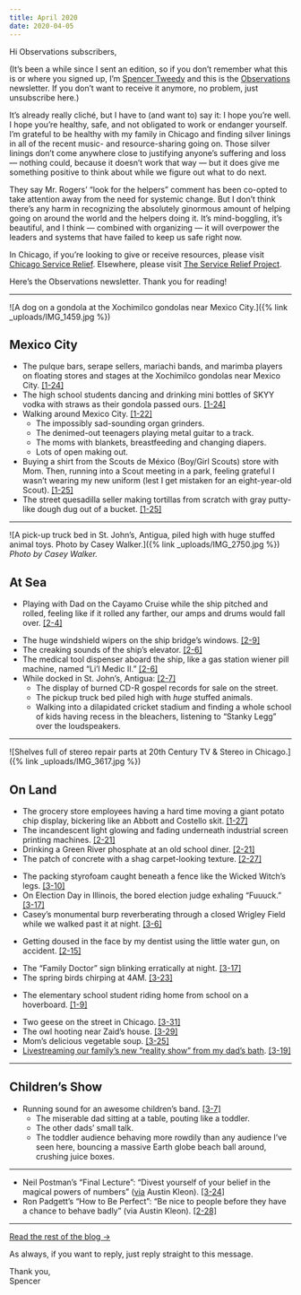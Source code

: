 ```yaml
---
title: April 2020
date: 2020-04-05
---
```


Hi Observations subscribers,

(It’s been a while since I sent an edition, so if you don’t remember what this is or where you signed up, I’m [Spencer Tweedy](https://spencertweedy.com/) and this is the [Observations](https://spencertweedy.com/observations) newsletter. If you don’t want to receive it anymore, no problem, just <unsubscribe>unsubscribe here</unsubscribe>.)

It’s already really cliché, but I have to (and want to) say it: I hope you’re well. I hope you’re healthy, safe, and not obligated to work or endanger yourself. I’m grateful to be healthy with my family in Chicago and finding silver linings in all of the recent music- and resource-sharing going on. Those silver linings don’t come anywhere close to justifying anyone’s suffering and loss — nothing could, because it doesn’t work that way — but it does give me something positive to think about while we figure out what to do next.

They say Mr. Rogers’ “look for the helpers” comment has been co-opted to take attention away from the need for systemic change. But I don’t think there’s any harm in recognizing the absolutely ginormous amount of helping going on around the world and the helpers doing it. It’s mind-boggling, it’s beautiful, and I think — combined with organizing — it will overpower the leaders and systems that have failed to keep us safe right now.

In Chicago, if you’re looking to give or receive resources, please visit [Chicago Service Relief](https://chicagoservicerelief.com/). Elsewhere, please visit [The Service Relief Project](https://www.servicerelief.us/).

Here’s the Observations newsletter. Thank you for reading!

***

![A dog on a gondola at the Xochimilco gondolas near Mexico City.]({% link _uploads/IMG_1459.jpg %})
## Mexico City
* The pulque bars, serape sellers, mariachi bands, and marimba players on floating stores and stages at the Xochimilco gondolas near Mexico City. <a href="{% link _observations/20200124.md %}" class="date-code">[1-24]</a>
* The high school students dancing and drinking mini bottles of SKYY vodka with straws as their gondola passed ours. <a href="{% link _observations/20200124.md %}" class="date-code">[1-24]</a>
* Walking around Mexico City. <a href="{% link _observations/20200122.md %}" class="date-code">[1-22]</a>
	* The impossibly sad-sounding organ grinders.
	* The denimed-out teenagers playing metal guitar to a track.
	* The moms with blankets, breastfeeding and changing diapers.
	* Lots of open making out.
* Buying a shirt from the Scouts de México (Boy/Girl Scouts) store with Mom. Then, running into a Scout meeting in a park, feeling grateful I wasn’t wearing my new uniform (lest I get mistaken for an eight-year-old Scout). <a href="{% link _observations/20200125.md %}" class="date-code">[1-25]</a>
* The street quesadilla seller making tortillas from scratch with gray putty-like dough dug out of a bucket. <a href="{% link _observations/20200125.md %}" class="date-code">[1-25]</a>

***

![A pick-up truck bed in St. John’s, Antigua, piled high with huge stuffed animal toys. Photo by Casey Walker.]({% link _uploads/IMG_2750.jpg %})
*Photo by Casey Walker.*
## At Sea
- Playing with Dad on the Cayamo Cruise while the ship pitched and rolled, feeling like if it rolled any farther, our amps and drums would fall over. <a href="{% link _observations/20200204.md %}" class="date-code">[2-4]</a>
* The huge windshield wipers on the ship bridge’s windows. <a href="{% link _observations/20200209.md %}" class="date-code">[2-9]</a>
* The creaking sounds of the ship’s elevator. <a href="{% link _observations/20200206.md %}" class="date-code">[2-6]</a>
* The medical tool dispenser aboard the ship, like a gas station wiener pill machine, named “Li’l Medic II.” <a href="{% link _observations/20200206.md %}" class="date-code">[2-6]</a>
* While docked in St. John’s, Antigua: <a href="{% link _observations/20200207.md %}" class="date-code">[2-7]</a>
	* The display of burned CD-R gospel records for sale on the street.
	* The pickup truck bed piled high with *huge* stuffed animals.
	* Walking into a dilapidated cricket stadium and finding a whole school of kids having recess in the bleachers, listening to “Stanky Legg” over the loudspeakers.

***

![Shelves full of stereo repair parts at 20th Century TV & Stereo in Chicago.]({% link _uploads/IMG_3617.jpg %})
## On Land
* The grocery store employees having a hard time moving a giant potato chip display, bickering like an Abbott and Costello skit. <a href="{% link _observations/20200127.md %}" class="date-code">[1-27]</a>
* The incandescent light glowing and fading underneath industrial screen printing machines. <a href="{% link _observations/20200221.md %}" class="date-code">[2-21]</a>
* Drinking a Green River phosphate at an old school diner. <a href="{% link _observations/20200221.md %}" class="date-code">[2-21]</a>
* The patch of concrete with a shag carpet-looking texture. <a href="{% link _observations/20200227.md %}" class="date-code">[2-27]</a>
- The packing styrofoam caught beneath a fence like the Wicked Witch’s legs. <a href="{% link _observations/20200310.md %}" class="date-code">[3-10]</a>
- On Election Day in Illinois, the bored election judge exhaling “Fuuuck.” <a href="{% link _observations/20200317.md %}" class="date-code">[3-17]</a>
- Casey’s monumental burp reverberating through a closed Wrigley Field while we walked past it at night. <a href="{% link _observations/20200306.md %}" class="date-code">[3-6]</a>
* Getting doused in the face by my dentist using the little water gun, on accident. <a href="{% link _observations/20200215.md %}" class="date-code">[2-15]</a>
- The “Family Doctor” sign blinking erratically at night. <a href="{% link _observations/20200317.md %}" class="date-code">[3-17]</a>
- The spring birds chirping at 4AM. <a href="{% link _observations/20200323.md %}" class="date-code">[3-23]</a>
* The elementary school student riding home from school on a hoverboard. <a href="{% link _observations/20200109.md %}" class="date-code">[1-9]</a>
- Two geese on the street in Chicago. <a href="{% link _observations/20200331.md %}" class="date-code">[3-31]</a>
- The owl hooting near Zaid’s house. <a href="{% link _observations/20200329.md %}" class="date-code">[3-29]</a>
- Mom’s delicious vegetable soup. <a href="{% link _observations/20200325.md %}" class="date-code">[3-25]</a>
- [Livestreaming our family’s new “reality show” from my dad’s bath](https://www.instagram.com/stuffinourhouse/). <a href="{% link _observations/20200319.md %}" class="date-code">[3-19]</a>

***

## Children’s Show
- Running sound for an awesome children’s band. <a href="{% link _observations/20200307.md %}" class="date-code">[3-7]</a>
	* The miserable dad sitting at a table, pouting like a toddler.
	* The other dads’ small talk.
	* The toddler audience behaving more rowdily than any audience I’ve seen here, bouncing a massive Earth globe beach ball around, crushing juice boxes.

***

* Neil Postman’s “Final Lecture”: “Divest yourself of your belief in the magical powers of numbers” ([via](https://austinkleon.com/newsletter/) Austin Kleon). <a href="{% link _observations/20200324.md %}" class="date-code">[3-24]</a>
* Ron Padgett’s “How to Be Perfect”: “Be nice to people before they have a chance to behave badly” (via Austin Kleon). <a href="{% link _observations/20200228.md %}" class="date-code">[2-28]</a>

***

[Read the rest of the blog &rarr;](https://spencertweedy.com/observations)

As always, if you want to reply, just reply straight to this message.

Thank you,  
Spencer